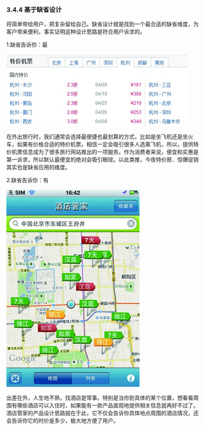### 3.4.4 基于缺省设计

将简单带给用户，把复杂留给自己。缺省设计就是找到一个最合适的缺省维度，为客户带来便利，事实证明这种设计思路是符合用户诉求的。

1.缺省告诉你：最

![](images/image02019.jpeg)

在外出旅行时，我们通常会选择最便捷也最划算的方式，比如是坐飞机还是坐火车，如果有价格合适的特价机票，相信一定会吸引很多人选乘飞机，所以，提供特价机票信息成为了很多旅行网站推出的一项服务。作为消费者来说，便宜和实惠是第一诉求，所以默认最便宜的绝对会吸引眼球。以此类推，今夜特价房、惊爆促销其实也是缺省应用的维度。

2.缺省告诉你：有

![](images/image02020.jpeg)

出差在外，人生地不熟，找酒店是常事。特别是当你到具体的某个位置，想看看周围有哪些酒店可以入住时，如果能有一款产品直观地提供相关信息就再好不过了。酒店管家的产品设计思路就在于此，它不仅会告诉你具体地点周围的酒店情况，还会告诉你它的时价是多少，极大地方便了用户。
